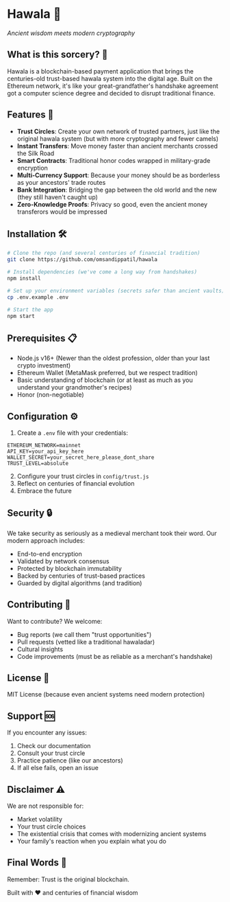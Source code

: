 # Hawala 🌙
*Ancient wisdom meets modern cryptography*

## What is this sorcery? 🔮

Hawala is a blockchain-based payment application that brings the centuries-old trust-based hawala system into the digital age. Built on the Ethereum network, it's like your great-grandfather's handshake agreement got a computer science degree and decided to disrupt traditional finance.

## Features 🌟

- **Trust Circles**: Create your own network of trusted partners, just like the original hawala system (but with more cryptography and fewer camels)
- **Instant Transfers**: Move money faster than ancient merchants crossed the Silk Road
- **Smart Contracts**: Traditional honor codes wrapped in military-grade encryption
- **Multi-Currency Support**: Because your money should be as borderless as your ancestors' trade routes
- **Bank Integration**: Bridging the gap between the old world and the new (they still haven't caught up)
- **Zero-Knowledge Proofs**: Privacy so good, even the ancient money transferors would be impressed

## Installation 🛠️

```bash
# Clone the repo (and several centuries of financial tradition)
git clone https://github.com/omsandippatil/hawala

# Install dependencies (we've come a long way from handshakes)
npm install

# Set up your environment variables (secrets safer than ancient vaults)
cp .env.example .env

# Start the app
npm start
```

## Prerequisites 📋

- Node.js v16+ (Newer than the oldest profession, older than your last crypto investment)
- Ethereum Wallet (MetaMask preferred, but we respect tradition)
- Basic understanding of blockchain (or at least as much as you understand your grandmother's recipes)
- Honor (non-negotiable)

## Configuration ⚙️

1. Create a `.env` file with your credentials:
```
ETHEREUM_NETWORK=mainnet
API_KEY=your_api_key_here
WALLET_SECRET=your_secret_here_please_dont_share
TRUST_LEVEL=absolute
```

2. Configure your trust circles in `config/trust.js`
3. Reflect on centuries of financial evolution
4. Embrace the future

## Security 🔒

We take security as seriously as a medieval merchant took their word. Our modern approach includes:

- End-to-end encryption
- Validated by network consensus
- Protected by blockchain immutability
- Backed by centuries of trust-based practices
- Guarded by digital algorithms (and tradition)

## Contributing 🤝

Want to contribute? We welcome:
- Bug reports (we call them "trust opportunities")
- Pull requests (vetted like a traditional hawaladar)
- Cultural insights
- Code improvements (must be as reliable as a merchant's handshake)

## License 📄

MIT License (because even ancient systems need modern protection)

## Support 🆘

If you encounter any issues:
1. Check our documentation
2. Consult your trust circle
3. Practice patience (like our ancestors)
4. If all else fails, open an issue

## Disclaimer ⚠️

We are not responsible for:
- Market volatility
- Your trust circle choices
- The existential crisis that comes with modernizing ancient systems
- Your family's reaction when you explain what you do

## Final Words 🌙

Remember: Trust is the original blockchain.

Built with ❤️ and centuries of financial wisdom
